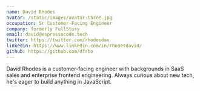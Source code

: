 ```yaml
---
name: David Rhodes
avatar: /static/images/avatar-three.jpg
occupation: Sr Customer-Facing Engineer
company: formerly FullStory
email: david@espressocode.tech
twitter: https://twitter.com/rhodesdav
linkedin: https://www.linkedin.com/in/rhodesdavid/
github: https://github.com/dfrho
---
```


David Rhodes is a customer-facing engineer with backgrounds in SaaS sales and enterprise frontend engineering. Always curious about new tech, he's eager to build anything in JavaScript.
